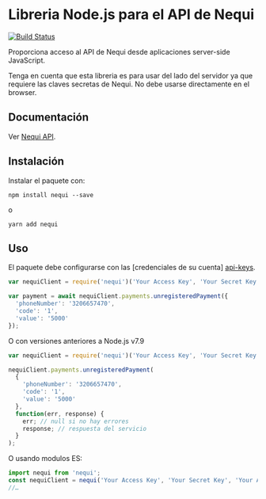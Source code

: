 # Libreria Node.js para el API de Nequi

[![Build Status](https://api.travis-ci.org/dolcalmi/nequi-node.svg?branch=master)](https://travis-ci.org/dolcalmi/nequi-node)

Proporciona acceso al API de Nequi desde aplicaciones server-side JavaScript.

Tenga en cuenta que esta libreria es para usar del lado del servidor ya que
requiere las claves secretas de Nequi. No debe usarse directamente en el browser.

## Documentación

Ver [Nequi API](https://docs.conecta.nequi.com.co/).

## Instalación

Instalar el paquete con:

    npm install nequi --save

o

    yarn add nequi

## Uso

El paquete debe configurarse con las [credenciales de su cuenta] [api-keys].

``` js
var nequiClient = require('nequi')('Your Access Key', 'Your Secret Key', 'Your API Key');

var payment = await nequiClient.payments.unregisteredPayment({
  'phoneNumber': '3206657470',
  'code': '1',
  'value': '5000'
});
```
O con versiones anteriores a Node.js v7.9

``` js
var nequiClient = require('nequi')('Your Access Key', 'Your Secret Key', 'Your API Key');

nequiClient.payments.unregisteredPayment(
  {
    'phoneNumber': '3206657470',
    'code': '1',
    'value': '5000'
  },
  function(err, response) {
    err; // null si no hay errores
    response; // respuesta del servicio
  }
);
```
O usando modulos ES:

``` js
import nequi from 'nequi';
const nequiClient = nequi('Your Access Key', 'Your Secret Key', 'Your API Key');
//…
```

[api-keys]: https://conecta.nequi.com.co/content/consultas?view=apiKey
